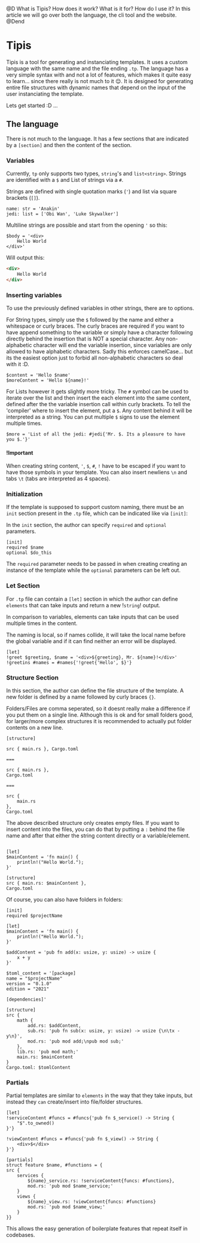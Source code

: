 
@D
What is Tipis? How does it work? What is it for? How do I use it? In this article we will go over both the language, the cli tool and the website.
@Dend

# Tipis

Tipis is a tool for generating and instanciating templates. It uses a custom language with the same name and the file ending `.tp`. 
The language has a very simple syntax with and not a lot of features, which makes it quite easy to learn... since there really is not much to it 😌.
It is designed for generating entire file structures with dynamic names that depend on the input of the user instanciating the template.

Lets get started :D ...

## The language

There is not much to the language. It has a few sections that are indicated by a `[section]` and then the content of the section.

### Variables

Currently, `tp` only supports two types, `string`'s and `list<string>`. Strings are identified with a `$` and List of strings via a `#`.

Strings are defined with single quotation marks (`'`) and list via square brackets (`[]`).

```tp
name: str = 'Anakin'
jedi: list = ['Obi Wan', 'Luke Skywalker']
```

Multiline strings are possible and start from the opening `'` so this:

```tp
$body = '<div>
    Hello World
</div>'
```

Will output this:

```html
<div>
    Hello World
</div>
```

### Inserting variables

To use the previously defined variables in other strings, there are to options.

For String types, simply use the `$` followed by the name and either a whitespace or curly braces.
The curly braces are required if you want to have append something to the variable or simply have a character following directly behind the insertion that is NOT a special character.
Any non-alphabetic character will end the variable insertion, since variables are only allowed to have alphabetic characters. Sadly this enforces camelCase... but its the easiest option just to forbid all
non-alphabetic characters so deal with it :D.

```tp
$content = 'Hello $name'
$moreContent = 'Hello ${name}!'
```

For Lists however it gets slightly more tricky. The `#` symbol can be used to iterate over the list and then insert the each element into the same content, defined after the the variable insertion call within curly brackets.
To tell the 'compiler' where to insert the element, put a `$`. Any content behind it will be interpreted as a string. You can put multiple `$` signs to use the element multiple times.

```tp
$more = 'List of all the jedi: #jedi{'Mr. $. Its a pleasure to have you $.'}'
```

#### !Important

When creating string content, `'`, `$`, `#`, `!` have to be escaped if you want to have those symbols in your template. You can also insert newliens `\n` and tabs `\t` (tabs are interpreted as 4 spaces).

### Initialization

If the template is supposed to support custom naming, there must be an `init` section present in the `.tp` file, which can be indicated like via `[init]`:

In the `init` section, the author can specify `required` and `optional` parameters.

```tp
[init]
required $name
optional $do_this
```

The `required` parameter needs to be passed in when creating creating an instance of the template while the `optional` parameters can be left out.

### Let Section

For `.tp` file can contain a `[let]` section in which the author can define `elements` that can take inputs and return a new !`string`! output.

In comparison to variables, elements can take inputs that can be used multiple times in the content.

The naming is local, so if names collide, it will take the local name before the global variable and if it can find neither an error will be displayed.

```tp
[let]
!greet $greeting, $name = '<div>${greeting}, Mr. ${name}!</div>'
!greetins #names = #names{'!greet{'Hello', $}'}
```

### Structure Section

In this section, the author can define the file structure of the template. A new folder is defined by a name followed by curly braces `{}`.

Folders/Files are comma seperated, so it doesnt really make a difference if you put them on a single line.
Although this is ok and for small folders good, for larger/more complex structures it is recommended to actually put folder contents on a new line.

```tp
[structure]

src { main.rs }, Cargo.toml

===

src { main.rs },
Cargo.toml

===

src {
    main.rs
},
Cargo.toml
```

The above described structure only creates empty files.
If you want to insert content into the files, you can do that by putting a `:` behind the file name and after that either the string content directly or a variable/element.

```tp

[let]
$mainContent = 'fn main() {
    println!("Hello World.");
}'

[structure]
src { main.rs: $mainContent },
Cargo.toml
```

Of course, you can also have folders in folders:

```tp
[init]
required $projectName

[let]
$mainContent = 'fn main() {
    println!("Hello World.");
}'

$addContent = 'pub fn add(x: usize, y: usize) -> usize {
    x + y
}'

$toml_content = '[package]
name = "$projectName"
version = "0.1.0"
edition = "2021"

[dependencies]'

[structure]
src {
    math {
        add.rs: $addContent,
        sub.rs: 'pub fn sub(x: usize, y: usize) -> usize {\n\tx - y\n}',
        mod.rs: 'pub mod add;\npub mod sub;'
    },
    lib.rs: 'pub mod math;'
    main.rs: $mainContent
}
Cargo.toml: $tomlContent
```

### Partials

Partial templates are similar to `elements` in the way that they take inputs, but instead they `can` create/insert into file/folder structures.

```tp
[let]
!serviceContent #funcs = #funcs{'pub fn $_service() -> String {
    "$".to_owned()
}'}

!viewContent #funcs = #funcs{'pub fn $_view() -> String {
    <div>$</div>
}'}

[partials]
struct feature $name, #functions = {
src {
    services {
        ${name}_service.rs: !serviceContent{funcs: #functions},
        mod.rs: 'pub mod $name_service;'
    }
    views {
        ${name}_view.rs: !viewContent{funcs: #functions}
        mod.rs: 'pub mod $name_view;'
    }
}}
```

This allows the easy generation of boilerplate features that repeat itself in codebases.
